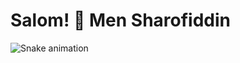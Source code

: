# Salom! 👋 Men Sharofiddin

![Snake animation](https://raw.githubusercontent.com/kuziyev-sharofiddin/kuziyev-sharofiddin/output/github-snake.svg)
